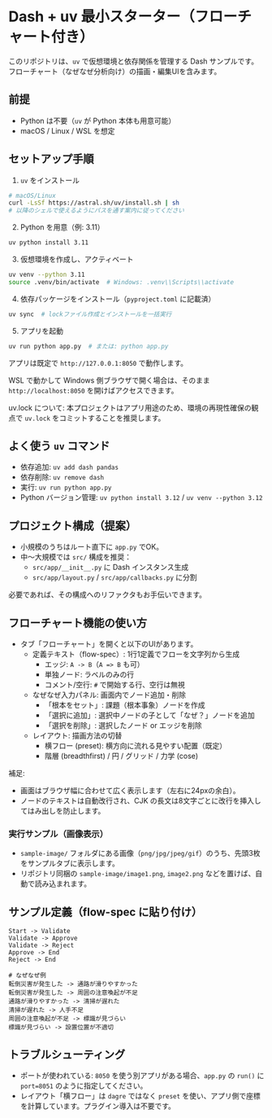 # Dash + uv 最小スターター（フローチャート付き）

このリポジトリは、`uv` で仮想環境と依存関係を管理する Dash サンプルです。フローチャート（なぜなぜ分析向け）の描画・編集UIを含みます。

## 前提
- Python は不要（`uv` が Python 本体も用意可能）
- macOS / Linux / WSL を想定

## セットアップ手順

1) `uv` をインストール

```sh
# macOS/Linux
curl -LsSf https://astral.sh/uv/install.sh | sh
# 以降のシェルで使えるようにパスを通す案内に従ってください
```

2) Python を用意（例: 3.11）

```sh
uv python install 3.11
```

3) 仮想環境を作成し、アクティベート

```sh
uv venv --python 3.11
source .venv/bin/activate  # Windows: .venv\\Scripts\\activate
```

4) 依存パッケージをインストール（`pyproject.toml` に記載済）

```sh
uv sync  # lockファイル作成とインストールを一括実行
```

5) アプリを起動

```sh
uv run python app.py  # または: python app.py
```

アプリは既定で `http://127.0.0.1:8050` で動作します。

WSL で動かして Windows 側ブラウザで開く場合は、そのまま `http://localhost:8050` を開けばアクセスできます。

uv.lock について: 本プロジェクトはアプリ用途のため、環境の再現性確保の観点で `uv.lock` をコミットすることを推奨します。

## よく使う `uv` コマンド
- 依存追加: `uv add dash pandas`
- 依存削除: `uv remove dash`
- 実行: `uv run python app.py`
- Python バージョン管理: `uv python install 3.12` / `uv venv --python 3.12`

## プロジェクト構成（提案）
- 小規模のうちはルート直下に `app.py` でOK。
- 中～大規模では `src/` 構成を推奨：
  - `src/app/__init__.py` に Dash インスタンス生成
  - `src/app/layout.py` / `src/app/callbacks.py` に分割

必要であれば、その構成へのリファクタもお手伝いできます。

## フローチャート機能の使い方

- タブ「フローチャート」を開くと以下のUIがあります。
  - 定義テキスト（flow-spec）: 1行1定義でフローを文字列から生成
    - エッジ: `A -> B`（`A => B` も可）
    - 単独ノード: ラベルのみの行
    - コメント/空行: `#` で開始する行、空行は無視
  - なぜなぜ入力パネル: 画面内でノード追加・削除
    - 「根本をセット」: 課題（根本事象）ノードを作成
    - 「選択に追加」: 選択中ノードの子として「なぜ？」ノードを追加
    - 「選択を削除」: 選択したノード or エッジを削除
  - レイアウト: 描画方法の切替
    - 横フロー (preset): 横方向に流れる見やすい配置（既定）
    - 階層 (breadthfirst) / 円 / グリッド / 力学 (cose)

補足:
- 画面はブラウザ幅に合わせて広く表示します（左右に24pxの余白）。
- ノードのテキストは自動改行され、CJK の長文は8文字ごとに改行を挿入してはみ出しを防止します。

### 実行サンプル（画像表示）

- `sample-image/` フォルダにある画像（`png/jpg/jpeg/gif`）のうち、先頭3枚をサンプルタブに表示します。
- リポジトリ同梱の `sample-image/image1.png`, `image2.png` などを置けば、自動で読み込まれます。

## サンプル定義（flow-spec に貼り付け）

```
Start -> Validate
Validate -> Approve
Validate -> Reject
Approve -> End
Reject -> End
```

```
# なぜなぜ例
転倒災害が発生した -> 通路が滑りやすかった
転倒災害が発生した -> 周囲の注意喚起が不足
通路が滑りやすかった -> 清掃が遅れた
清掃が遅れた -> 人手不足
周囲の注意喚起が不足 -> 標識が見づらい
標識が見づらい -> 設置位置が不適切
```

## トラブルシューティング

- ポートが使われている: `8050` を使う別アプリがある場合、`app.py` の `run()` に `port=8051` のように指定してください。
- レイアウト「横フロー」は `dagre` ではなく `preset` を使い、アプリ側で座標を計算しています。プラグイン導入は不要です。
